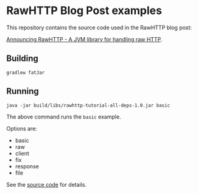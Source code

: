 # RawHTTP Blog Post examples

This repository contains the source code used in the RawHTTP blog post:

[Announcing RawHTTP - A JVM library for handling raw HTTP](https://sites.google.com/a/athaydes.com/renato-athaydes/posts/announcingrawhttp-ajvmlibraryforhandlingrawhttp).

## Building

```
gradlew fatJar
```

## Running

```
java -jar build/libs/rawhttp-tutorial-all-deps-1.0.jar basic
```

The above command runs the `basic` example.

Options are:

* basic
* raw
* client
* fix
* response
* file

See the [source code](src/main/kotlin/examples.kt) for details.